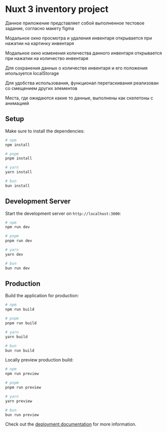 # Nuxt 3 inventory project

Данное приложение представляет собой выполненное тестовое задание, согласно макету figma

Модальное окно просмотра и удаления инвентаря открывается при нажатии на картинку инвентаря

Модальное окно изменения количества данного инвентаря открывается при нажатии на количество инвентаря

Для сохранения данных о количестве инвентаря и его положения ипользуется localStorage

Для удобства использования, функционал перетаскивания реализован со смещением других элементов

Места, где ожидаются какие то данные, выполнены как скелетоны с анимацией

## Setup

Make sure to install the dependencies:

```bash
# npm
npm install

# pnpm
pnpm install

# yarn
yarn install

# bun
bun install
```

## Development Server

Start the development server on `http://localhost:3000`:

```bash
# npm
npm run dev

# pnpm
pnpm run dev

# yarn
yarn dev

# bun
bun run dev
```

## Production

Build the application for production:

```bash
# npm
npm run build

# pnpm
pnpm run build

# yarn
yarn build

# bun
bun run build
```

Locally preview production build:

```bash
# npm
npm run preview

# pnpm
pnpm run preview

# yarn
yarn preview

# bun
bun run preview
```

Check out the [deployment documentation](https://nuxt.com/docs/getting-started/deployment) for more information.
